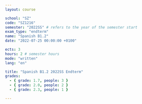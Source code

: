 ```yaml
---
layout: course

school: "SZ"
code: "SZ1216"
semester: "2022SS" # refers to the year of the semester start
exam_type: "endterm"
name: "Spanish B1.2"
date: "2022-07-25 00:00:00 +0100"

ects: 3
hours: 2 # semester hours
mode: "written"
lang: "en"

title: "Spanish B1.2 2022SS Endterm"
grades:
  - { grade: 1.7, people: 3 }
  - { grade: 2.0, people: 2 }
  - { grade: 2.3, people: 1 }

---
```



